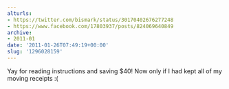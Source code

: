 ```yaml
---
alturls:
- https://twitter.com/bismark/status/30170402676277248
- https://www.facebook.com/17803937/posts/824069640849
archive:
- 2011-01
date: '2011-01-26T07:49:19+00:00'
slug: '1296028159'
---
```


Yay for reading instructions and saving $40! Now only if I had kept all of my moving receipts :(

